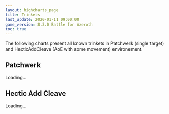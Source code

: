 ```yaml
---
layout: highcharts_page
title: Trinkets
last_update: 2020-01-11 09:00:00
game_version: 8.3.0 Battle for Azeroth
toc: true
---
```


The following charts present all known trinkets in Patchwerk (single
target) and HecticAddCleave (AoE with some movement) environement.



## Patchwerk
<div id="bloodmallet_patchwerk" class="bloodmallet_chart" data-wow-class="demon_hunter" data-wow-spec="havoc" data-font-color="#eee" data-background-color="#222" data-language="ru" data-entries="10000">Loading...</div>

## Hectic Add Cleave
<div id="bloodmallet_hecticaddcleave" class="bloodmallet_chart" data-wow-class="demon_hunter" data-wow-spec="havoc" data-fight-style="hecticaddcleave" data-font-color="#eee" data-background-color="#222" data-language="ru">Loading...</div>
